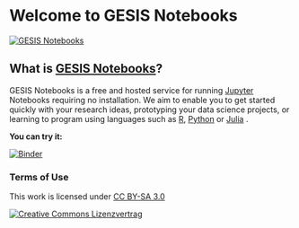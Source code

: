 # Welcome to GESIS Notebooks

[![GESIS Notebooks](https://notebooks.gesis.org/static/images/logo/logo_text_2.png)](https://notebooks.gesis.org)

## What is [GESIS Notebooks](https://notebooks.gesis.org)?
GESIS Notebooks is a free and hosted service for running [Jupyter](https://jupyter.org/) Notebooks requiring no installation. We aim to enable you to get started quickly with your research ideas, prototyping your data science projects, or learning to program using languages such as [R](https://www.r-project.org/), [Python](https://www.python.org/) or [Julia](https://julialang.org/) .

**You can try it:**

[![Binder](https://notebooks.gesis.org/binder/badge.svg)](https://notebooks.gesis.org/binder/v2/gh/gesiscss/notebooks_getting_started/master?urlpath=lab/tree/introduction_python.ipynb)

### Terms of Use

This work is licensed under [CC BY-SA 3.0](http://creativecommons.org/licenses/by-sa/3.0/)

[![Creative Commons Lizenzvertrag](https://i.creativecommons.org/l/by-sa/3.0/88x31.png)](http://creativecommons.org/licenses/by-sa/3.0/)

